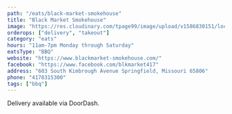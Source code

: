 ```yaml
---
path: "/eats/black-market-smokehouse"
title: "Black Market Smokehouse"
image: "https://res.cloudinary.com/tpage99/image/upload/v1586830151/local417eats/local417eatslogo.png"
orderops: ["delivery", "takeout"]
category: "eats"
hours: "11am-7pm Monday through Saturday"
eatsType: "BBQ"
website: "https://www.blackmarket-smokehouse.com/"
facebook: "https://www.facebook.com/blkmarket417"
address: "603 South Kimbrough Avenue Springfield, Missouri 65806"
phone: "4178315300"
tags: ["bbq"]
---
```


Delivery available via DoorDash.
